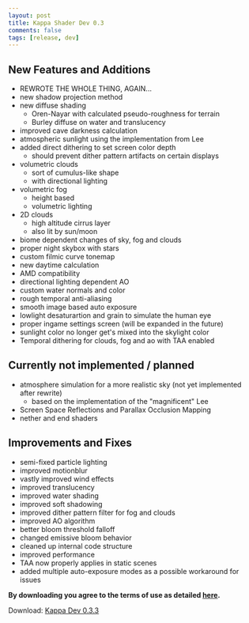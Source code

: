 ```yaml
---
layout: post
title: Kappa Shader Dev 0.3
comments: false
tags: [release, dev]
---
```


<h2>New Features and Additions</h2>

* REWROTE THE WHOLE THING, AGAIN...
* new shadow projection method
* new diffuse shading
  * Oren-Nayar with calculated pseudo-roughness for terrain
  * Burley diffuse on water and translucency
* improved cave darkness calculation
* atmospheric sunlight using the implementation from Lee
* added direct dithering to set screen color depth
  * should prevent dither pattern artifacts on certain displays
* volumetric clouds
  * sort of cumulus-like shape
  * with directional lighting
* volumetric fog
  * height based
  * volumetric lighting
* 2D clouds
  * high altitude cirrus layer
  * also lit by sun/moon
* biome dependent changes of sky, fog and clouds
* proper night skybox with stars
* custom filmic curve tonemap
* new daytime calculation
* AMD compatibility
* directional lighting dependent AO
* custom water normals and color
* rough temporal anti-aliasing
* smooth image based auto exposure
* lowlight desaturartion and grain to simulate the human eye
* proper ingame settings screen (will be expanded in the future)
* sunlight color no longer get's mixed into the skylight color
* Temporal dithering for clouds, fog and ao with TAA enabled

<h2>Currently not implemented / planned</h2>

* atmosphere simulation for a more realistic sky (not yet implemented after rewrite)
  * based on the implementation of the "magnificent" Lee
* Screen Space Reflections and Parallax Occlusion Mapping
* nether and end shaders

<h2>Improvements and Fixes</h2>

* semi-fixed particle lighting
* improved motionblur
* vastly improved wind effects
* improved translucency
* improved water shading
* improved soft shadowing
* improved dither pattern filter for fog and clouds
* improved AO algorithm
* better bloom threshold falloff
* changed emissive bloom behavior
* cleaned up internal code structure
* improved performance
* TAA now properly applies in static scenes
* added multiple auto-exposure modes as a possible workaround for issues

**By downloading you agree to the terms of use as detailed [here](https://rre36.github.io/kappa_shader_web/license/).**

Download: [Kappa Dev 0.3.3](https://github.com/rre36/kappa_shader_web/releases/download/v0.3.3/Kappa_dev0.3.3.zip)